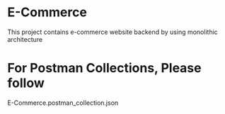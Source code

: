 # E-Commerce
This project contains e-commerce website backend by using monolithic architecture


# For Postman Collections, Please follow 
E-Commerce.postman_collection.json
